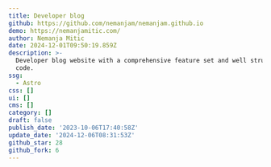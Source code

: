 ```yaml
---
title: Developer blog
github: https://github.com/nemanjam/nemanjam.github.io
demo: https://nemanjamitic.com/
author: Nemanja Mitic
date: 2024-12-01T09:50:19.859Z
description: >-
  Developer blog website with a comprehensive feature set and well structured
  code.
ssg:
  - Astro
css: []
ui: []
cms: []
category: []
draft: false
publish_date: '2023-10-06T17:40:58Z'
update_date: '2024-12-06T08:31:53Z'
github_star: 28
github_fork: 6
---
```

